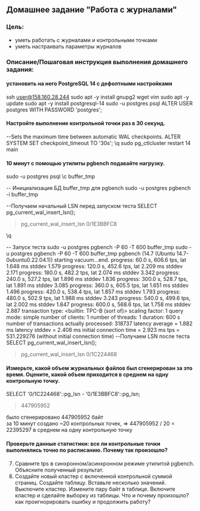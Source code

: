 ## Домашнее задание "Работа с журналами"

### Цель:
-   уметь работать с журналами и контрольными точками
-   уметь настраивать параметры журналов

### Описание/Пошаговая инструкция выполнения домашнего задания:

####   установить на него PostgreSQL 14 с дефолтными настройками
ssh user@158.160.28.244
sudo apt -y install gnupg2 wget vim
sudo apt -y update
sudo apt -y install postgresql-14
sudo -u postgres psql
ALTER USER postgres WITH PASSWORD 'postgres';


#### Настройте выполнение контрольной точки раз в 30 секунд.

--Sets the maximum time between automatic WAL checkpoints.
ALTER SYSTEM SET checkpoint_timeout TO '30s';
\q
sudo pg_ctlcluster restart 14 main

#### 10 минут c помощью утилиты pgbench подавайте нагрузку.

sudo -u postgres psql
\c buffer_tmp


-- Инициализация БД buffer_tmp для pgbench
sudo -u postgres pgbench -i buffer_tmp

--Получаем начальный LSN перед запуском теста
SELECT pg_current_wal_insert_lsn();
>pg_current_wal_insert_lsn
>0/1E3BBFC8

\q

-- Запуск теста 
sudo -u postgres pgbench -P 60 -T 600 buffer_tmp
sudo -u postgres pgbench -P 60 -T 600 buffer_tmp
pgbench (14.7 (Ubuntu 14.7-0ubuntu0.22.04.1))
starting vacuum...end.
progress: 60.0 s, 606.6 tps, lat 1.648 ms stddev 1.579
progress: 120.0 s, 452.6 tps, lat 2.209 ms stddev 2.171
progress: 180.0 s, 482.2 tps, lat 2.074 ms stddev 3.342
progress: 240.0 s, 527.2 tps, lat 1.896 ms stddev 1.836
progress: 300.0 s, 528.7 tps, lat 1.891 ms stddev 3.085
progress: 360.0 s, 605.5 tps, lat 1.651 ms stddev 1.496
progress: 420.0 s, 538.4 tps, lat 1.857 ms stddev 1.793
progress: 480.0 s, 502.9 tps, lat 1.988 ms stddev 3.243
progress: 540.0 s, 499.6 tps, lat 2.002 ms stddev 1.847
progress: 600.0 s, 568.6 tps, lat 1.758 ms stddev 2.887
transaction type: <builtin: TPC-B (sort of)>
scaling factor: 1
query mode: simple
number of clients: 1
number of threads: 1
duration: 600 s
number of transactions actually processed: 318737
latency average = 1.882 ms
latency stddev = 2.408 ms
initial connection time = 2.923 ms
tps = 531.229276 (without initial connection time)
--Получаем LSN после теста
SELECT pg_current_wal_insert_lsn();
>pg_current_wal_insert_lsn
 >0/1C224468
 
 
#### Измерьте, какой объем журнальных файлов был сгенерирован за это время. Оцените, какой объем приходится в среднем на одну контрольную точку.

 SELECT '0/1C224468'::pg_lsn - '0/1E3BBFC8'::pg_lsn;
> 447905952

было сгенерировано 447905952 байт  
за 10 минут создано ~20 контрольных точек, => 447905952 / 20 = 22395297 в среднем на одну контрольную точку

#### Проверьте данные статистики: все ли контрольные точки выполнялись точно по расписанию. Почему так произошло?

7.  Сравните tps в синхронном/асинхронном режиме утилитой pgbench. Объясните полученный результат.
8.  Создайте новый кластер с включенной контрольной суммой страниц. Создайте таблицу. Вставьте несколько значений. Выключите кластер. Измените пару байт в таблице. Включите кластер и сделайте выборку из таблицы. Что и почему произошло? как проигнорировать ошибку и продолжить работу?
<!--stackedit_data:
eyJoaXN0b3J5IjpbLTM1NjU4NTg2NSwtMTkyNDc2OTcxMiwtMj
EwODQ5MzUxLDE1NDUzMjk5ODcsMjAxMjQ2ODE5NywtMzQ5MjYy
ODg1LDEwMjEwMDQwMjQsLTE5OTE1MDE5MTRdfQ==
-->